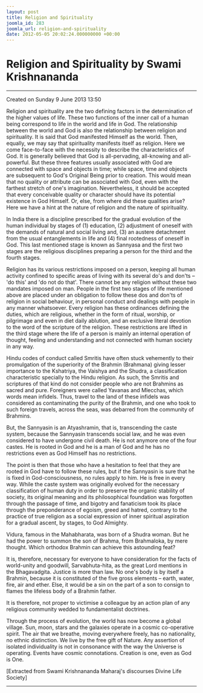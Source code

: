 ```yaml
---
layout: post
title: Religion and Spirituality
joomla_id: 283
joomla_url: religion-and-spirituality
date: 2012-05-05 20:02:24.000000000 +00:00
---
```

  

# Religion and Spirituality by Swami Krishnananda

* * *  


Created on Sunday 9 June 2013 13:50

Religion and spirituality are the two defining factors in the determination of the higher values of life. These two functions of the inner call of a human being correspond to life in the world and life in God. The relationship between the world and God is also the relationship between religion and spirituality. It is said that God manifested Himself as the world. Then, equally, we may say that spirituality manifests itself as religion. Here we come face-to-face with the necessity to describe the characteristics of God. It is generally believed that God is all-pervading, all-knowing and all-powerful. But these three features usually associated with God are connected with space and objects in time; while space, time and objects are subsequent to God's Original Being prior to creation. This would mean that no quality or attribute can be associated with God, even with the farthest stretch of one's imagination. Nevertheless, it should be accepted that every conceivable quality or character should have its potential existence in God Himself. Or, else, from where did these qualities arise? Here we have a hint at the nature of religion and the nature of spirituality.

In India there is a discipline prescribed for the gradual evolution of the human individual by stages of (1) education, (2) adjustment of oneself with the demands of natural and social living and, (3) an austere detachment from the usual entanglements in life and (4) final rootedness of oneself in God. This last mentioned stage is known as Sannyasa and the first two stages are the religious disciplines preparing a person for the third and the fourth stages.

Religion has its various restrictions imposed on a person, keeping all human activity confined to specific areas of living with its several do's and don'ts – 'do this' and 'do not do that'. There cannot be any religion without these two mandates imposed on man. People in the first two stages of life mentioned above are placed under an obligation to follow these dos and don'ts of religion in social behaviour, in personal conduct and dealings with people in any manner whatsoever. Every religion has these ordinances defining the duties, which are religious, whether in the form of ritual, worship, or pilgrimage and even in diet daily ablution, and an exclusive literal devotion to the word of the scripture of the religion. These restrictions are lifted in the third stage where the life of a person is mainly an internal operation of thought, feeling and understanding and not connected with human society in any way.

Hindu codes of conduct called Smritis have often stuck vehemently to their promulgation of the superiority of the Brahmin (Brahmana) giving lesser importance to the Kshatriya, the Vaishya and the Shudra, a classification characteristic specially to the Hindu religion. As such, the Smritis and scriptures of that kind do not consider people who are not Brahmins as sacred and pure. Foreigners were called Yavanas and Mlecchas, which words mean infidels. Thus, travel to the land of these infidels was considered as contaminating the purity of the Brahmin, and one who took to such foreign travels, across the seas, was debarred from the community of Brahmins.

But, the Sannyasin is an Atyashramin, that is, transcending the caste system, because the Sannyasin transcends social law, and he was even considered to have undergone civil death. He is not anymore one of the four castes. He is rooted in God and he is a man of God and he has no restrictions even as God Himself has no restrictions.

The point is then that those who have a hesitation to feel that they are rooted in God have to follow these rules, but if the Sannyasin is sure that he is fixed in God-consciousness, no rules apply to him. He is free in every way. While the caste system was originally evolved for the necessary classification of human duty in order to preserve the organic stability of society, its original meaning and its philosophical foundation was forgotten through the passage of time, and bigotry and fanaticism took its place through the preponderance of egoism, greed and hatred, contrary to the practice of true religion as a social expression of inner spiritual aspiration for a gradual ascent, by stages, to God Almighty.

Vidura, famous in the Mahabharata, was born of a Shudra woman. But he had the power to summon the son of Brahma, from Brahmaloka, by mere thought. Which orthodox Brahmin can achieve this astounding feat?

It is, therefore, necessary for everyone to have consideration for the facts of world-unity and goodwill, Sarvabhuta-hita, as the great Lord mentions in the Bhagavadgita. Justice is more than law. No one's body is by itself a Brahmin, because it is constituted of the five gross elements – earth, water, fire, air and ether. Else, it would be a sin on the part of a son to consign to flames the lifeless body of a Brahmin father.

It is therefore, not proper to victimise a colleague by an action plan of any religious community wedded to fundamentalist doctrines.

Through the process of evolution, the world has now become a global village. Sun, moon, stars and the galaxies operate in a cosmic co-operative spirit. The air that we breathe, moving everywhere freely, has no nationality, no ethnic distinction. We live by the free gift of Nature. Any assertion of isolated individuality is not in consonance with the way the Universe is operating. Events have cosmic connotations. Creation is one, even as God is One.

[Extracted from Swami Krishnananda Maharaj's discourses Divine Life Society]

* * *





  
